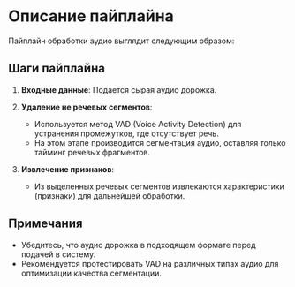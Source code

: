 # Описание пайплайна

Пайплайн обработки аудио выглядит следующим образом:

## Шаги пайплайна

1. **Входные данные**: Подается сырая аудио дорожка.

2. **Удаление не речевых сегментов**: 
   - Используется метод VAD (Voice Activity Detection) для устранения промежутков, где отсутствует речь. 
   - На этом этапе производится сегментация аудио, оставляя только тайминг речевых фрагментов.

3. **Извлечение признаков**: 
   - Из выделенных речевых сегментов извлекаются характеристики (признаки) для дальнейшей обработки.

## Примечания
- Убедитесь, что аудио дорожка в подходящем формате перед подачей в систему.
- Рекомендуется протестировать VAD на различных типах аудио для оптимизации качества сегментации.
